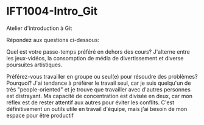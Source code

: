 # IFT1004-Intro_Git
Atelier d'introduction à Git

Répondez aux questions ci-dessous:

Quel est votre passe-temps préféré en dehors des cours?
J'alterne entre les jeux-vidéos, la consomption de média de divertissement et diverse poursuites artistiques.

Préférez-vous travailler en groupe ou seul(e) pour résoudre des problèmes? Pourquoi?
J'ai tendance à préférer le travail seul, car je suis quelqu'un de très "people-oriented" et je trouve que travailler avec
d'autres personnes est distrayant. Ma capacité de concentration est divisée en deux, car mon réflex est de rester attentif
aux autres pour éviter les conflits. C'est définitivement un outils utile en travail d'équipe, mais j'ai besoin de mon espace
pour être productif

